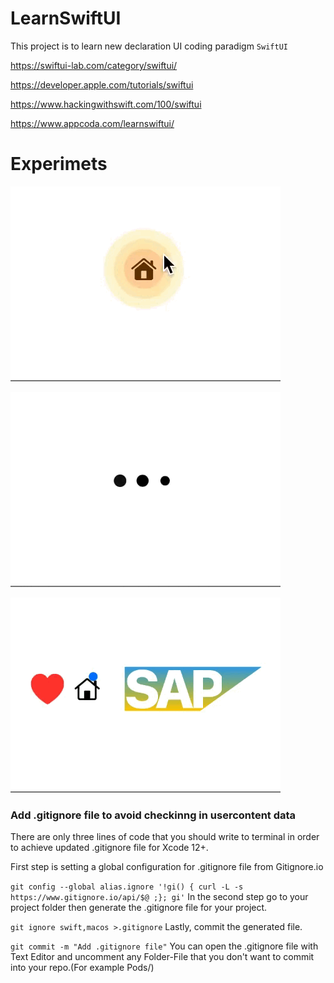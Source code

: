 # LearnSwiftUI
This project is to learn new declaration UI coding paradigm `SwiftUI`

https://swiftui-lab.com/category/swiftui/

https://developer.apple.com/tutorials/swiftui

https://www.hackingwithswift.com/100/swiftui

https://www.appcoda.com/learnswiftui/

# Experimets

![alt-text](https://github.com/vinayhosamane/LearnSwiftUI/blob/main/LearnSwiftUI/LearnSwiftUI/Demo_Content/circle_wave_animation.gif)

![alt-text](https://github.com/vinayhosamane/LearnSwiftUI/blob/main/LearnSwiftUI/LearnSwiftUI/Demo_Content/circle_loading.gif)

![alt-text](https://github.com/vinayhosamane/LearnSwiftUI/blob/main/LearnSwiftUI/LearnSwiftUI/Demo_Content/SAP_Logo.gif)

### Add .gitignore file to avoid checkinng in usercontent data
There are only three lines of code that you should write to terminal in order to achieve updated .gitignore file for Xcode 12+.

First step is setting a global configuration for .gitignore file from Gitignore.io

`git config --global alias.ignore '!gi() { curl -L -s https://www.gitignore.io/api/$@ ;}; gi'`
In the second step go to your project folder then generate the .gitignore file for your project.

`git ignore swift,macos >.gitignore`
Lastly, commit the generated file.

`git commit -m "Add .gitignore file"`
You can open the .gitignore file with Text Editor and uncomment any Folder-File that you don't want to commit into your repo.(For example Pods/)
